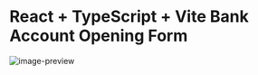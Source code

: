 # React + TypeScript + Vite Bank Account Opening Form

<div>
<img src="https://i.imgur.com/Rv6t77N.png" alt="image-preview"/>
</div>



